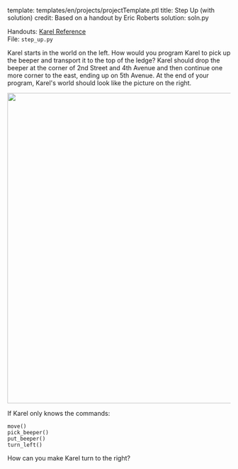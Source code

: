 template: templates/en/projects/projectTemplate.ptl
title: Step Up (with solution)
credit: Based on a handout by Eric Roberts
solution: soln.py

Handouts: [Karel Reference]({{pathToRoot}}en/resources/karel.html)<br/>
File: `step_up.py` <br/>

Karel starts in the world on the left. How would you program Karel to pick up the beeper and transport it to the top of the ledge?  Karel should drop the beeper at the corner of 2nd Street and 4th Avenue and then continue one more corner to the east, ending up on 5th Avenue. At the end of your program, Karel's world should look like the picture on the right.

<center>
<img style="width:700px" class="psetImg" src="{{pathToRoot}}img/projects/stepUp/stepUp.png">	
</center>

If Karel only knows the commands:
```
move()
pick_beeper()
put_beeper()
turn_left()
```

How can you make Karel turn to the right?
